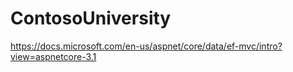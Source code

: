 # ContosoUniversity
https://docs.microsoft.com/en-us/aspnet/core/data/ef-mvc/intro?view=aspnetcore-3.1
